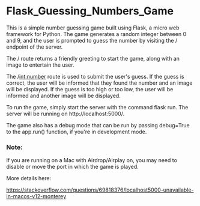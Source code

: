 # Flask_Guessing_Numbers_Game

This is a simple number guessing game built using Flask, a micro web framework for Python. The game generates a random integer between 0 and 9, and the user is prompted to guess the number by visiting the / endpoint of the server.

The / route returns a friendly greeting to start the game, along with an image to entertain the user.

The /<int:number> route is used to submit the user's guess. If the guess is correct, the user will be informed that they found the number and an image will be displayed. If the guess is too high or too low, the user will be informed and another image will be displayed.

To run the game, simply start the server with the command flask run. The server will be running on http://localhost:5000/.

The game also has a debug mode that can be run by passing debug=True to the app.run() function, if you're in development mode.

### Note:

If you are running on a Mac with Airdrop/Airplay on, you may need to disable or move the port in which the game is played.

More details here:

https://stackoverflow.com/questions/69818376/localhost5000-unavailable-in-macos-v12-monterey
